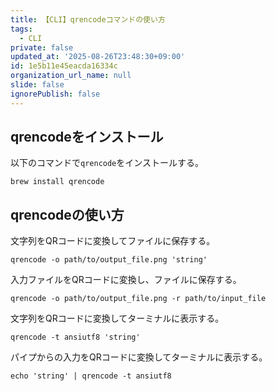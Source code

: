 ```yaml
---
title: 【CLI】qrencodeコマンドの使い方
tags:
  - CLI
private: false
updated_at: '2025-08-26T23:48:30+09:00'
id: 1e5b11e45eacda16334c
organization_url_name: null
slide: false
ignorePublish: false
---
```

## qrencodeをインストール

以下のコマンドで`qrencode`をインストールする。

```terminal
brew install qrencode
```

## qrencodeの使い方

文字列をQRコードに変換してファイルに保存する。

```terminal
qrencode -o path/to/output_file.png 'string'
```

入力ファイルをQRコードに変換し、ファイルに保存する。

```terminal
qrencode -o path/to/output_file.png -r path/to/input_file
```

文字列をQRコードに変換してターミナルに表示する。

```terminal
qrencode -t ansiutf8 'string'
```

パイプからの入力をQRコードに変換してターミナルに表示する。

```terminal
echo 'string' | qrencode -t ansiutf8
```
